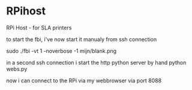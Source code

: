 RPihost
=======

RPi Host - for SLA printers

to start the fbi, i've now start it manualy from ssh connection

sudo ./fbi -vt 1 -noverbose -1 mijn/blank.png

in a second ssh connection i start the http python server by hand
python webs.py

now i can connect to the RPi via my webbrowser via port 8088
